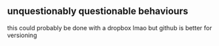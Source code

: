 ## unquestionably questionable behaviours

this could probably be done with a dropbox lmao but github is better for versioning
